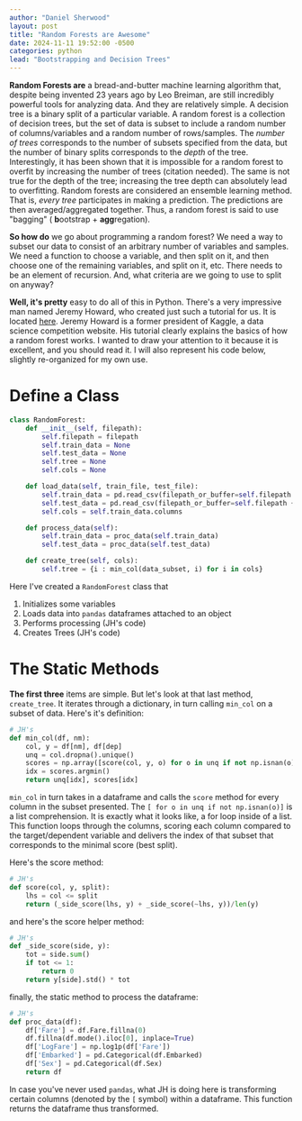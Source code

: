 ```yaml
---
author: "Daniel Sherwood"
layout: post
title: "Random Forests are Awesome"
date: 2024-11-11 19:52:00 -0500
categories: python
lead: "Bootstrapping and Decision Trees"
---
```

**Random Forests are** a bread-and-butter machine learning algorithm that, despite being invented 23 years ago by Leo Breiman, 
are still incredibly powerful tools for analyzing data. And they are relatively simple. A decision tree is a binary split 
of a particular variable. A random forest is a collection of decision trees, but the set of data is subset to include a 
random number of columns/variables and a random number of rows/samples. The _number of trees_ corresponds to the number of 
subsets specified from the data, but the number of binary splits corresponds to the _depth_ of the tree. Interestingly, it
has been shown that it is impossible for a random forest to overfit by increasing the number of trees (citation needed). 
The same is not true for the depth of the tree; increasing the tree depth can absolutely lead to overfitting. Random forests 
are considered an ensemble learning method. That is, _every tree_ participates in making a prediction. The predictions are
then averaged/aggregated together. Thus, a random forest is said to use "bagging" ( **b**ootstrap + **agg**regation).

**So how do** we go about programming a random forest? We need a way to subset our data to consist of an arbitrary number of
variables and samples. We need a function to choose a variable, and then split on it, and then choose one of the remaining
variables, and split on it, etc. There needs to be an element of recursion. And, what criteria are we going to use to split
on anyway? 

**Well, it's pretty** easy to do all of this in Python. There's a very impressive man named Jeremy Howard, who created just
such a tutorial for us. It is located [here](https://www.kaggle.com/code/jhoward/how-random-forests-really-work/). Jeremy Howard
is a former president of Kaggle, a data science competition website. His tutorial clearly explains the basics of how a 
random forest works. I wanted to draw your attention to it because it is excellent, and you should read it. I will also 
represent his code below, slightly re-organized for my own use. 

# Define a Class

```python
class RandomForest:
    def __init__(self, filepath):
        self.filepath = filepath
        self.train_data = None
        self.test_data = None
        self.tree = None
        self.cols = None

    def load_data(self, train_file, test_file):
        self.train_data = pd.read_csv(filepath_or_buffer=self.filepath + '/' + train_file)
        self.test_data = pd.read_csv(filepath_or_buffer=self.filepath + '/' + test_file)
        self.cols = self.train_data.columns

    def process_data(self):
        self.train_data = proc_data(self.train_data)
        self.test_data = proc_data(self.test_data)

    def create_tree(self, cols):
        self.tree = {i : min_col(data_subset, i) for i in cols}
```

Here I've created a `RandomForest` class that 
1. Initializes some variables
2. Loads data into `pandas` dataframes attached to an object
3. Performs processing (JH's code)
4. Creates Trees (JH's code)

# The Static Methods 

**The first three** items are simple. But let's look at that last method, `create_tree`. 
It iterates through a dictionary, in turn calling `min_col` on a subset of data. Here's it's definition:

```python
# JH's
def min_col(df, nm):
    col, y = df[nm], df[dep]
    unq = col.dropna().unique()
    scores = np.array([score(col, y, o) for o in unq if not np.isnan(o)])
    idx = scores.argmin()
    return unq[idx], scores[idx]
```

`min_col` in turn takes in a dataframe and calls the `score` method for every column in the subset presented. 
The `[ for o in unq if not np.isnan(o)]` is a list comprehension. It is exactly what it looks like, a for loop inside of a 
list. This function loops through the columns, scoring each column compared to the target/dependent variable and 
delivers the index of that subset that corresponds to the minimal score (best split).

Here's the score method:

```python
# JH's 
def score(col, y, split):
    lhs = col <= split
    return (_side_score(lhs, y) + _side_score(~lhs, y))/len(y)
```

and here's the score helper method:

```python
# JH's
def _side_score(side, y):
    tot = side.sum()
    if tot <= 1:
        return 0
    return y[side].std() * tot
```

finally, the static method to process the dataframe:

```python
# JH's
def proc_data(df):
    df['Fare'] = df.Fare.fillna(0)
    df.fillna(df.mode().iloc[0], inplace=True)
    df['LogFare'] = np.log1p(df['Fare'])
    df['Embarked'] = pd.Categorical(df.Embarked)
    df['Sex'] = pd.Categorical(df.Sex)
    return df
```

In case you've never used `pandas`, what JH is doing here is transforming certain columns (denoted by the `[` symbol) 
within a dataframe. This function returns the dataframe thus transformed.
